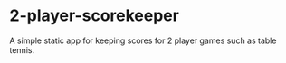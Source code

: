 # 2-player-scorekeeper
A simple static app for keeping scores for 2 player games such as table tennis.
